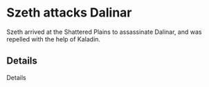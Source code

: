 # Szeth attacks Dalinar
Szeth arrived at the Shattered Plains to assassinate Dalinar, and was repelled with the help of Kaladin.

## Details
Details
